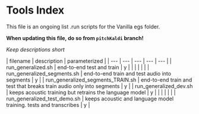 # Tools Index

This file is an ongoing list .run scripts for the Vanilla egs folder.
 
**When updating this file, do so from `pitchKaldi` branch!**

*Keep descriptions short*

| filename | description  | parameterized |
| --- | --- | --- | --- | --- |
| run_generalized.sh | end-to-end test and train | y |
| | | | | <!--- keeps a blank line between folder types -->
| run_generalized_segments.sh  | end-to-end train and test audio into segments | y | 
| run_generalized_segments_TRAIN.sh  | end-to-end train and test that breaks train audio only into segments | y |
| run_generalized_dev.sh | keeps acoustic training but retrains the language model | y |
| | | | | <!--- keeps a blank line between folder types -->
| run_generalized_test_demo.sh  | keeps acoustic and language model training. tests and transcribes | y | 



